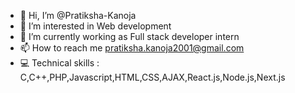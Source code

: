 - 👋 Hi, I’m @Pratiksha-Kanoja
- 👀 I’m interested in Web development
- 🌱 I’m currently working as Full stack developer intern
- 📫 How to reach me pratiksha.kanoja2001@gmail.com
- 💻 Technical skills : C,C++,PHP,Javascript,HTML,CSS,AJAX,React.js,Node.js,Next.js

